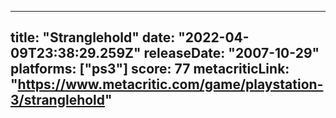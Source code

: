 
---
title: "Stranglehold"
date: "2022-04-09T23:38:29.259Z"
releaseDate: "2007-10-29"
platforms: ["ps3"]
score: 77
metacriticLink: "https://www.metacritic.com/game/playstation-3/stranglehold"
---
